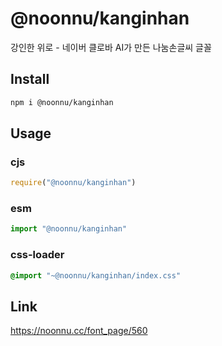# @noonnu/kanginhan
강인한 위로 - 네이버 클로바 AI가 만든 나눔손글씨 글꼴

## Install
```sh
npm i @noonnu/kanginhan
```
## Usage
### cjs
```js
require("@noonnu/kanginhan")
```
### esm
```js
import "@noonnu/kanginhan"
```
### css-loader
```css
@import "~@noonnu/kanginhan/index.css"
```

## Link
https://noonnu.cc/font_page/560